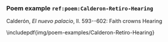### Poem example `ref:poem:Calderon-Retiro-Hearing`

Calderón, *El nuevo palacio*, ll. 593--602: Faith crowns Hearing

\includepdf{img/poem-examples/Calderon-Retiro-Hearing}

